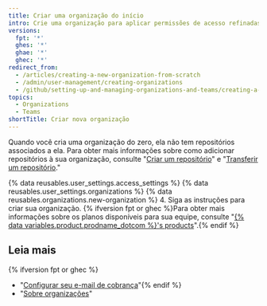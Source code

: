 ```yaml
---
title: Criar uma organização do início
intro: Crie uma organização para aplicar permissões de acesso refinadas aos repositórios.
versions:
  fpt: '*'
  ghes: '*'
  ghae: '*'
  ghec: '*'
redirect_from:
  - /articles/creating-a-new-organization-from-scratch
  - /admin/user-management/creating-organizations
  - /github/setting-up-and-managing-organizations-and-teams/creating-a-new-organization-from-scratch
topics:
  - Organizations
  - Teams
shortTitle: Criar nova organização
---
```


Quando você cria uma organização do zero, ela não tem repositórios associados a ela. Para obter mais informações sobre como adicionar repositórios à sua organização, consulte "[Criar um repositório](/articles/creating-a-new-repository)" e "[Transferir um repositório](/articles/transferring-a-repository)."

{% data reusables.user_settings.access_settings %}
{% data reusables.user_settings.organizations %}
{% data reusables.organizations.new-organization %}
4. Siga as instruções para criar sua organização. {% ifversion fpt or ghec %}Para obter mais informações sobre os planos disponíveis para sua equipe, consulte "[{% data variables.product.prodname_dotcom %}'s products](/articles/githubs-products)".{% endif %}

## Leia mais

{% ifversion fpt or ghec %}
- "[Configurar seu e-mail de cobrança](/articles/setting-your-billing-email)"{% endif %}
- "[Sobre organizações](/articles/about-organizations)"
